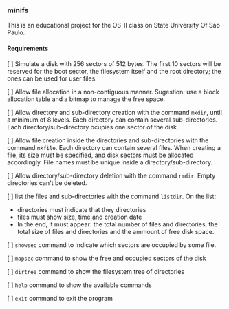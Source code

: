 ### minifs

This is an educational project for the OS-II class on State University Of São Paulo.

#### Requirements

[ ] Simulate a disk with 256 sectors of 512 bytes. The first 10 sectors will be reserved for the boot sector, the filesystem itself and the root directory; the ones can be used for user files.

[ ] Allow file allocation in a non-contiguous manner. Sugestion: use a block allocation table and a bitmap to manage the free space.

[ ] Allow directory and sub-directory creation with the command `mkdir`, until a minimum of 8 levels. Each directory can contain several sub-directories. Each directory/sub-directory ocupies one sector of the disk.

[ ] Allow file creation inside the directories and sub-directories with the command `mkfile`. Each directory can contain several files. When creating a file, its size must be specified, and disk sectors must be allocated accordingly. File names must be unique inside a directory/sub-directory.

[ ] Allow directory/sub-directory deletion with the command `rmdir`. Empty directories can't be deleted.

[ ] list the files and sub-directories with the command `listdir`. On the list:

  * directories must indicate that they directories
  * files must show size, time and creation date
  * In the end, it must appear: the total number of files and directories, the total size of files and directories and the ammount of free disk space.


[ ] `showsec` command to indicate which sectors are occupied by some file.

[ ] `mapsec` command to show the free and occupied sectors of the disk

[ ] `dirtree` command to show the filesystem tree of directories

[ ] `help` command to show the available commands

[ ] `exit` command to exit the program
